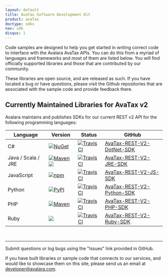```yaml
---
layout: default
title: AvaTax Software Development Kit
product: avaTax
doctype: sdks
nav: sdk
disqus: 1
---
```


Code samples are designed to help you get started in writing correct code to interface with the Avalara AvaTax APIs. You can do this from a myriad of languages and frameworks and most of them are listed below. You will find officially supported libraries and those that are contributed by our community.

These libraries are open source, and are released as such. If you have located a bug or have questions, please visit the Github repositories that are associated with the sample code and provide feedback there.

<h2>Currently Maintained Libraries for AvaTax v2</h2>

Avalara maintains and publishes SDKs for our current REST v2 API for the following programming languages:

<div class="mobile-table">
    <table class="styled-table">
        <thead>
        <tr>
            <th>Language</th>
            <th>Version</th>
            <th>Status</th>
            <th>GitHub</th>
        </tr>
        </thead>
        <tbody>
        <tr>
            <td>C#</td>
            <td><a href="https://www.nuget.org/packages/Avalara.AvaTax/"><img src="https://img.shields.io/nuget/v/Avalara.AvaTax.svg?style=plastic" title="NuGet" alt="NuGet"/></a></td>
            <td><a href="https://travis-ci.org/avadev/AvaTax-REST-V2-DotNet-SDK"><img src="https://api.travis-ci.org/avadev/AvaTax-REST-V2-DotNet-SDK.svg?branch=master&style=plastic" title="Travis CI" alt="Travis CI"></a></td>
            <td><a href="https://github.com/avadev/AvaTax-REST-V2-DotNet-SDK">AvaTax-REST-V2-DotNet-SDK</a></td>
        </tr>
        <tr>
            <td>Java / Scala / JRE</td>
            <td><a href="https://maven-badges.herokuapp.com/maven-central/net.avalara.avatax/avatax-rest-v2-api-java_2.11"><img src="https://maven-badges.herokuapp.com/maven-central/net.avalara.avatax/avatax-rest-v2-api-java_2.11/badge.svg?style=plastic" title="Maven" alt="Maven"/></a>
            <a href="https://oss.sonatype.org/#nexus-search;gav~net.avalara.avatax~avatax-rest-v2-api-java_2.11~2.17.3.48-SNAPSHOT~~"><img src="https://img.shields.io/badge/Sonatype%20Snapshots-2.17.3.48--SNAPSHOT-blue.svg?style=plastic"></a></td>
            <td><a href="https://travis-ci.org/avadev/AvaTax-REST-V2-JRE-SDK"><img src="https://api.travis-ci.org/avadev/AvaTax-REST-V2-JRE-SDK.svg?branch=master&style=plastic" title="Travis CI" alt="Travis CI"></a></td>
            <td><a href="https://github.com/avadev/AvaTax-REST-V2-JRE-SDK">AvaTax-REST-V2-JRE-SDK</a></td>
        </tr>
        <tr>
            <td>JavaScript</td>
            <td><a href="https://www.npmjs.com/package/avatax"><img src="https://img.shields.io/npm/v/avatax.svg?style=plastic" title="npm"></a></td>
            <td><a href="https://travis-ci.org/avadev/AvaTax-REST-V2-JS-SDK"><img src="https://api.travis-ci.org/avadev/AvaTax-REST-V2-JS-SDK.svg?branch=master&style=plastic" title="Travis CI" alt="Travis CI"></a></td>
            <td><a href="https://github.com/avadev/AvaTax-REST-V2-JS-SDK">AvaTax-REST-V2-JS-SDK</a></td>
        </tr>
        <tr>
            <td>Python</td>
            <td><a href="https://pypi.python.org/pypi/Avalara"><img src="https://img.shields.io/pypi/v/Avalara.svg" title="PyPI" alt="PyPI"/></a></td>
            <td><a href="https://travis-ci.org/avadev/AvaTax-REST-V2-Python-SDK"><img src="https://travis-ci.org/avadev/AvaTax-REST-V2-Python-SDK.svg?branch=master" title="Travis CI" alt="Travis CI"></a></td>
            <td><a href="https://github.com/avadev/AvaTax-REST-V2-Python-SDK">AvaTax-REST-V2-Python-SDK</a></td>
        </tr> 
        <tr>
            <td>PHP</td>
            <td><a href="https://packagist.org/packages/avalara/avataxclient"><img src="https://img.shields.io/packagist/v/avalara/avataxclient.svg?style=plastic" title="Maven" alt="Maven"/></a></td>
            <td><a href="https://travis-ci.org/avadev/AvaTax-REST-V2-PHP-SDK"><img src="https://api.travis-ci.org/avadev/AvaTax-REST-V2-PHP-SDK.svg?branch=master&style=plastic" title="Travis CI" alt="Travis CI"></a></td>
            <td><a href="https://github.com/avadev/AvaTax-REST-V2-PHP-SDK">AvaTax-REST-V2-PHP-SDK</a></td>
        </tr>
        <tr>
            <td>Ruby</td>
            <td><a href="https://rubygems.org/gems/avatax"><img src="https://img.shields.io/gem/v/avatax.svg?style=plastic"></a></td>
            <td><a href="https://travis-ci.org/avadev/AvaTax-REST-V2-Ruby-SDK"><img src="https://api.travis-ci.org/avadev/AvaTax-REST-V2-Ruby-SDK.svg?branch=master&style=plastic" title="Travis CI" alt="Travis CI"></a></td>
            <td><a href="https://github.com/avadev/AvaTax-REST-V2-Ruby-SDK">AvaTax-REST-V2-Ruby-SDK</a></td>
        </tr>
    </tbody>
    </table>
</div>

<br />
<hr />

Submit questions or log bugs using the "Issues" link provided in GitHub.

If you have built libraries or sample code that connects to our services, and would like to showcase them on this site, please send us an email at <a href="mailto:developer@avalara.com">developer@avalara.com.</a>
